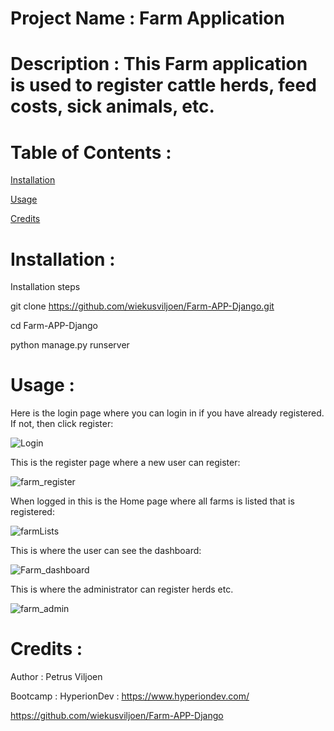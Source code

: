 # Project Name : Farm Application

# Description : This Farm application is used to register cattle herds, feed costs, sick animals, etc.

# Table of Contents : 

[Installation](https://github.com/wiekusviljoen/Farm-APP-Django/blob/main/README.md#installation-)

[Usage](https://github.com/wiekusviljoen/Farm-APP-Django/blob/main/README.md#usage-)

[Credits](https://github.com/wiekusviljoen/Farm-APP-Django/blob/main/README.md#credits-)

# Installation :

Installation steps

git clone https://github.com/wiekusviljoen/Farm-APP-Django.git

cd Farm-APP-Django

python manage.py runserver

# Usage :

Here is the login page where you can login in if you have already registered. If not, then click register:

![Login](https://github.com/wiekusviljoen/Farm-APP-Django/assets/92153476/58c2f811-df4a-4c9a-bc6e-b2d6292834ba)


This is the register page where a new user can register:

![farm_register](https://github.com/wiekusviljoen/Farm-APP-Django/assets/92153476/8278dcf1-73ee-4322-bb33-4b4ebb3f26ff)


When logged in this is the Home page where all farms is listed that is registered:

![farmLists](https://github.com/wiekusviljoen/Farm-APP-Django/assets/92153476/4a667344-de0d-499c-938b-6fedf4fb34c4)


This is where the user can see the dashboard:

![Farm_dashboard](https://github.com/wiekusviljoen/Farm-APP-Django/assets/92153476/1e41439a-2468-4e63-af53-7ca734dfc22b)


This is where the administrator can register herds etc.

![farm_admin](https://github.com/wiekusviljoen/Farm-APP-Django/assets/92153476/55ff0c4e-8962-4307-b322-12a206e6bd74)


# Credits : 

Author : Petrus Viljoen

Bootcamp : HyperionDev : https://www.hyperiondev.com/

https://github.com/wiekusviljoen/Farm-APP-Django
